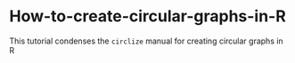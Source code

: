 # How-to-create-circular-graphs-in-R
This tutorial condenses the `circlize` manual for creating circular graphs in R
